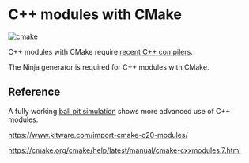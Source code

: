 # C++ modules with CMake

[![cmake](https://github.com/scivision/CppModules/actions/workflows/cmake.yml/badge.svg)](https://github.com/scivision/CppModules/actions/workflows/cmake.yml)

C++ modules with CMake require
[recent C++ compilers](https://cmake.org/cmake/help/latest/manual/cmake-cxxmodules.7.html#compiler-support).

The Ninja generator is required for C++ modules with CMake.

## Reference

A fully working
[ball pit simulation](https://github.com/cdacamar/ball_pit)
shows more advanced use of C++ modules.

https://www.kitware.com/import-cmake-c20-modules/

https://cmake.org/cmake/help/latest/manual/cmake-cxxmodules.7.html
